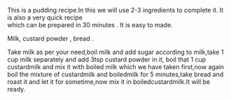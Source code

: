 This is a pudding recipe.In this we will use 2-3 ingredients to complete it. It is also a very quick recipe  
which can be prepared in 30 minutes . It is easy to made.

Milk, custard powder , bread .

Take milk as per your need,boil milk and add sugar according to milk,take 1 cup milk separately and add 3tsp custard powder in it, boil that 1 cup custardmilk and mix it with boiled milk which we have taken first,now again boil the mixture of custardmilk and boiledmilk for 5 minutes,take bread and roast it and let it for sometime,now mix it in boiledcustardmilk.It will be ready.
